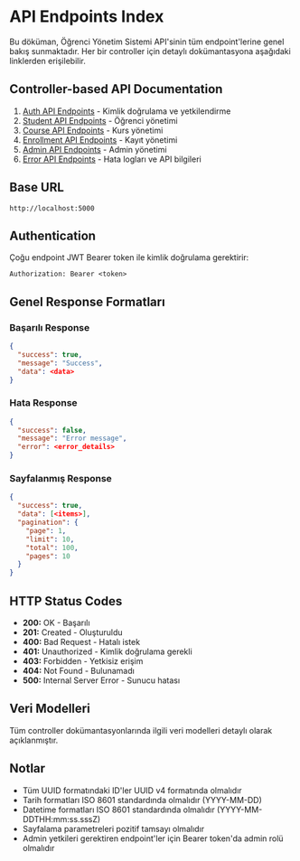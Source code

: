 # API Endpoints Index

Bu döküman, Öğrenci Yönetim Sistemi API'sinin tüm endpoint'lerine genel bakış sunmaktadır. Her bir controller için detaylı dokümantasyona aşağıdaki linklerden erişilebilir.

## Controller-based API Documentation

1. [Auth API Endpoints](./auth-api-endpoints.md) - Kimlik doğrulama ve yetkilendirme
2. [Student API Endpoints](./student-api-endpoints.md) - Öğrenci yönetimi
3. [Course API Endpoints](./course-api-endpoints.md) - Kurs yönetimi
4. [Enrollment API Endpoints](./enrollment-api-endpoints.md) - Kayıt yönetimi
5. [Admin API Endpoints](./admin-api-endpoints.md) - Admin yönetimi
6. [Error API Endpoints](./error-api-endpoints.md) - Hata logları ve API bilgileri

## Base URL
```
http://localhost:5000
```

## Authentication
Çoğu endpoint JWT Bearer token ile kimlik doğrulama gerektirir:
```
Authorization: Bearer <token>
```

## Genel Response Formatları

### Başarılı Response
```json
{
  "success": true,
  "message": "Success",
  "data": <data>
}
```

### Hata Response
```json
{
  "success": false,
  "message": "Error message",
  "error": <error_details>
}
```

### Sayfalanmış Response
```json
{
  "success": true,
  "data": [<items>],
  "pagination": {
    "page": 1,
    "limit": 10,
    "total": 100,
    "pages": 10
  }
}
```

## HTTP Status Codes
- **200:** OK - Başarılı
- **201:** Created - Oluşturuldu
- **400:** Bad Request - Hatalı istek
- **401:** Unauthorized - Kimlik doğrulama gerekli
- **403:** Forbidden - Yetkisiz erişim
- **404:** Not Found - Bulunamadı
- **500:** Internal Server Error - Sunucu hatası

## Veri Modelleri

Tüm controller dokümantasyonlarında ilgili veri modelleri detaylı olarak açıklanmıştır.

## Notlar
- Tüm UUID formatındaki ID'ler UUID v4 formatında olmalıdır
- Tarih formatları ISO 8601 standardında olmalıdır (YYYY-MM-DD)
- Datetime formatları ISO 8601 standardında olmalıdır (YYYY-MM-DDTHH:mm:ss.sssZ)
- Sayfalama parametreleri pozitif tamsayı olmalıdır
- Admin yetkileri gerektiren endpoint'ler için Bearer token'da admin rolü olmalıdır
